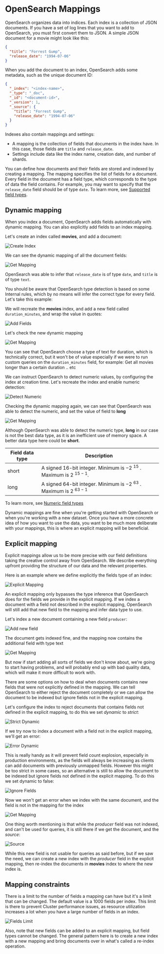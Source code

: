 # OpenSearch Mappings

OpenSearch organizes data into indices. Each index is a collection of JSON documents. If you have a set of log lines that you want to add to OpenSearch, you must first convert them to JSON. A simple JSON document for a movie might look like this:

```json
{
  "title": "Forrest Gump",
  "release_date": "1994-07-06"
}
```

When you add the document to an index, OpenSearch adds some metadata, such as the unique document ID:

```json
{
  "_index": "<index-name>",
  "_type": "_doc",
  "_id": "<document-id>",
  "_version": 1,
  "_source": {
    "title": "Forrest Gump",
    "release_date": "1994-07-06"
  }
}
```

Indexes also contain mappings and settings:

- A mapping is the collection of fields that documents in the index have. In this case, those fields are `title` and `release_date`.
- Settings include data like the index name, creation date, and number of shards.

You can define how documents and their fields are stored and indexed by creating a mapping. The mapping specifies the list of fields for a document. Every field in the document has a field type, which corresponds to the type of data the field contains. For example, you may want to specify that the `release_date` field should be of type `date`. To learn more, see [Supported field types](https://opensearch.org/docs/latest/field-types/supported-field-types/index/).

## Dynamic mapping

When you index a document, OpenSearch adds fields automatically with dynamic mapping. You can also explicitly add fields to an index mapping.

Let's create an index called **movies**, and add a document:

![Create Index](../img/dynamic_mapping_1.png)

We can see the dynamic mapping of all the document fields:

![Get Mapping](../img/dynamic_mapping_2.png)

OpenSearch was able to infer that `release_date` is of type `date`, and `title` is of type `text`.

You should be aware that OpenSearch type detection is based on some Internal rules, which by no means will infer the correct type for every field. Let's take this example:

We will recreate the **movies** index, and add a new field called `duration_minutes`, and wrap the value in quotes:

![Add Fields](../img/dynamic_mapping_3.png)

Let's check the new dynamic mapping

![Get Mapping](../img/dynamic_mapping_4.png)

You can see that OpenSearch choose a type of text for duration, which is technically correct, but it won't be of value especially if we were to run custom queries on the `duration_minutes` field, for example: Get all movies longer than a certain duration .. etc

We can instruct OpenSearch to detect numeric values, by configuring the index at creation time. Let's recreate the index and enable numeric detection:

![Detect Numeric](../img/dynamic_mapping_5.png)

Checking the dynamic mapping again, we can see that OpenSearch was able to detect the numeric, and set the value of field to **long**

![Get Mapping](../img/dynamic_mapping_6.png)

Although OpenSearch was able to detect the numeric type, **long** in our case is not the best data type, as it is an inefficient use of memory space. A better data type here could be **short**.

| Field data type | Description                                                                            |
| --------------- | -------------------------------------------------------------------------------------- |
| short           | A signed 16-bit integer. Minimum is −2 <sup>15</sup> . Maximum is 2 <sup>15 − 1</sup>. |
| long            | A signed 64-bit integer. Minimum is −2 <sup>63</sup> . Maximum is 2 <sup>63 − 1</sup>  |

To learn more, see [Numeric field types](https://opensearch.org/docs/latest/field-types/supported-field-types/numeric/)

Dynamic mappings are fine when you're getting started with OpenSearch or when you're working with a new dataset. Once you have a more concrete idea of how you want to use the data, you want to be much more deliberate with your mappings, this is where an explicit mapping will be beneficial.

## Explicit mapping

Explicit mappings allow us to be more precise with our field definitions taking the creative control away from OpenSearch. We describe everything upfront providing the structure of our data and the relevant properties.

Here is an example where we define explicitly the fields type of an index:

![Explicit Mapping](../img/dynamic_mapping_7.png)

An explicit mapping only bypasses the type inference that OpenSearch does for the fields we provide in the explicit mapping. If we index a document with a field not described in the explicit mapping, OpenSearch will still add that new field to the mapping and infer data type to use.

Let's index a new document containing a new field `producer`:

![Add new field](../img/explicit_mapping_1.png)

The document gets indexed fine, and the mapping now contains the additional field with type text

![Get Mapping](../img/explicit_mapping_2.png)

But now if start adding all sorts of fields we don't know about, we're going to start having problems, and will probably end up with bad quality data, which will make it more difficult to work with.

There are some options on how to deal when documents contains new fields that were not explicitly defined in the mapping. We can tell OpenSearch to either reject the document completely or we can allow the document to be indexed but ignore fields not in the explicit mapping.

Let's configure the index to reject documents that contains fields not defined in the explicit mapping, to do this we set _dynamic_ to _strict_:

![Strict Dynamic](../img/explicit_mapping_3.png)

If we try now to index a document with a field not in the explicit mapping, we'll get an error:

![Error Dynamic](../img/explicit_mapping_4.png)

This is really handy as it will prevent field count explosion, especially in production environments, as the fields will always be increasing as clients can add documents with previously unmapped fields.
However this might be too strict in some cases, so an alternative is still to allow the document to be indexed but ignore fields not defined in the explicit mapping. To do this we set dynamic to false:

![Ignore Fields](../img/explicit_mapping_5.png)

Now we won't get an error when we index with the same document, and the field is not in the mapping for the index

![Get Mapping](../img/explicit_mapping_6.png)

One thing worth mentioning is that while the _producer_ field was not indexed, and can't be used for queries, it is still there if we get the document, and the _source_:

![Source](../img/explicit_mapping_7.png)

While this new field is not usable for queries as said before, but if we saw the need, we can create a new index with the _producer_ field in the explicit mapping, then re-index the documents in **movies** index to where the new index is.

## Mapping constraints

There is a limit to the number of fields a mapping can have but it's a limit that can be changed. The default value is a 1000 fields per index. This limit is there to prevent Cluster performance issues, as resource utilization increases a lot when you have a large number of fields in an index.

![Fields Limit](../img/explicit_mapping_8.png)

Also, note that new fields can be added to an explicit mapping, but field types cannot be changed. The general pattern here is to create a new index with a new mapping and bring documents over in what's called a re-index operation.
